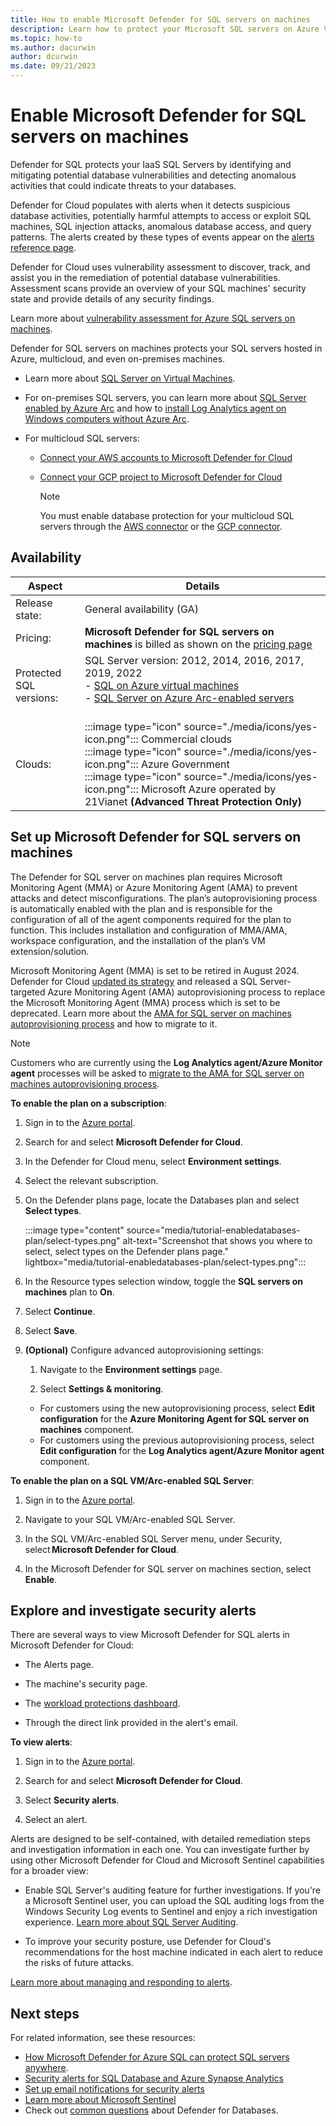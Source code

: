 ```yaml
---
title: How to enable Microsoft Defender for SQL servers on machines
description: Learn how to protect your Microsoft SQL servers on Azure VMs, on-premises, and in hybrid and multicloud environments with Microsoft Defender for Cloud.
ms.topic: how-to
ms.author: dacurwin
author: dcurwin
ms.date: 09/21/2023
---
```


# Enable Microsoft Defender for SQL servers on machines

Defender for SQL protects your IaaS SQL Servers by identifying and mitigating potential database vulnerabilities and detecting anomalous activities that could indicate threats to your databases.

Defender for Cloud populates with alerts when it detects suspicious database activities, potentially harmful attempts to access or exploit SQL machines, SQL injection attacks, anomalous database access, and query patterns. The alerts created by these types of events appear on the [alerts reference page](alerts-reference.md#alerts-for-sql-database-and-azure-synapse-analytics).

Defender for Cloud uses vulnerability assessment to discover, track, and assist you in the remediation of potential database vulnerabilities. Assessment scans provide an overview of your SQL machines' security state and provide details of any security findings.

Learn more about [vulnerability assessment for Azure SQL servers on machines](defender-for-sql-on-machines-vulnerability-assessment.md).

Defender for SQL servers on machines protects your SQL servers hosted in Azure, multicloud, and even on-premises machines.

- Learn more about [SQL Server on Virtual Machines](https://azure.microsoft.com/services/virtual-machines/sql-server/).

- For on-premises SQL servers, you can learn more about [SQL Server enabled by Azure Arc](/sql/sql-server/azure-arc/overview) and how to [install Log Analytics agent on Windows computers without Azure Arc](../azure-monitor/agents/agent-windows.md).

- For multicloud SQL servers:

  - [Connect your AWS accounts to Microsoft Defender for Cloud](quickstart-onboard-aws.md)

  - [Connect your GCP project to Microsoft Defender for Cloud](quickstart-onboard-gcp.md)

    > [!NOTE]
    > You must enable database protection for your multicloud SQL servers through the [AWS connector](quickstart-onboard-aws.md#connect-your-aws-account) or the [GCP connector](quickstart-onboard-gcp.md#configure-the-defender-for-databases-plan).

## Availability

|Aspect|Details|
|----|----|
|Release state:|General availability (GA)|
|Pricing:|**Microsoft Defender for SQL servers on machines** is billed as shown on the [pricing page](https://azure.microsoft.com/pricing/details/defender-for-cloud/)|
|Protected SQL versions:|SQL Server version: 2012, 2014, 2016, 2017, 2019, 2022 <br>- [SQL on Azure virtual machines](/azure/azure-sql/virtual-machines/windows/sql-server-on-azure-vm-iaas-what-is-overview)<br>- [SQL Server on Azure Arc-enabled servers](/sql/sql-server/azure-arc/overview)<br><br>|
|Clouds:|:::image type="icon" source="./media/icons/yes-icon.png"::: Commercial clouds<br>:::image type="icon" source="./media/icons/yes-icon.png"::: Azure Government<br>:::image type="icon" source="./media/icons/yes-icon.png"::: Microsoft Azure operated by 21Vianet **(Advanced Threat Protection Only)**|

## Set up Microsoft Defender for SQL servers on machines

The Defender for SQL server on machines plan requires Microsoft Monitoring Agent (MMA) or Azure Monitoring Agent (AMA) to prevent attacks and detect misconfigurations. The plan’s autoprovisioning process is automatically enabled with the plan and is responsible for the configuration of all of the agent components required for the plan to function. This includes installation and configuration of MMA/AMA, workspace configuration, and the installation of the plan’s VM extension/solution.

Microsoft Monitoring Agent (MMA) is set to be retired in August 2024. Defender for Cloud [updated its strategy](upcoming-changes.md#defender-for-cloud-plan-and-strategy-for-the-log-analytics-agent-deprecation) and released a SQL Server-targeted Azure Monitoring Agent (AMA) autoprovisioning process to replace the Microsoft Monitoring Agent (MMA) process which is set to be deprecated. Learn more about the [AMA for SQL server on machines autoprovisioning process](defender-for-sql-autoprovisioning.md) and how to migrate to it.

> [!NOTE]
> Customers who are currently using the **Log Analytics agent/Azure Monitor agent** processes will be asked to [migrate to the AMA for SQL server on machines autoprovisioning process](defender-for-sql-autoprovisioning.md).

**To enable the plan on a subscription**:

1. Sign in to the [Azure portal](https://portal.azure.com).

1. Search for and select **Microsoft Defender for Cloud**.

1. In the Defender for Cloud menu, select **Environment settings**.

1. Select the relevant subscription.

1. On the Defender plans page, locate the Databases plan and select **Select types**.

    :::image type="content" source="media/tutorial-enabledatabases-plan/select-types.png" alt-text="Screenshot that shows you where to select, select types on the Defender plans page." lightbox="media/tutorial-enabledatabases-plan/select-types.png":::

1. In the Resource types selection window, toggle the **SQL servers on machines** plan to **On**.

1. Select **Continue**.

1. Select **Save**.

1. **(Optional)** Configure advanced autoprovisioning settings:
    1. Navigate to the **Environment settings** page.

    1. Select **Settings & monitoring**.
      - For customers using the new autoprovisioning process, select **Edit configuration** for the **Azure Monitoring Agent for SQL server on machines** component.
      - For customers using the previous autoprovisioning process, select **Edit configuration** for the **Log Analytics agent/Azure Monitor agent** component.

**To enable the plan on a SQL VM/Arc-enabled SQL Server**:

1. Sign in to the [Azure portal](https://portal.azure.com).

1. Navigate to your SQL VM/Arc-enabled SQL Server.

1. In the SQL VM/Arc-enabled SQL Server menu, under Security, select **Microsoft Defender for Cloud**.

1. In the Microsoft Defender for SQL server on machines section, select **Enable**.

## Explore and investigate security alerts

There are several ways to view Microsoft Defender for SQL alerts in Microsoft Defender for Cloud:

- The Alerts page.

- The machine's security page.

- The [workload protections dashboard](workload-protections-dashboard.md).

- Through the direct link provided in the alert's email.

**To view alerts**:

1. Sign in to the [Azure portal](https://portal.azure.com).

1. Search for and select **Microsoft Defender for Cloud**.

1. Select **Security alerts**.

1. Select an alert.

Alerts are designed to be self-contained, with detailed remediation steps and investigation information in each one. You can investigate further by using other Microsoft Defender for Cloud and Microsoft Sentinel capabilities for a broader view:

- Enable SQL Server's auditing feature for further investigations. If you're a Microsoft Sentinel user, you can upload the SQL auditing logs from the Windows Security Log events to Sentinel and enjoy a rich investigation experience. [Learn more about SQL Server Auditing](/sql/relational-databases/security/auditing/create-a-server-audit-and-server-audit-specification?preserve-view=true&view=sql-server-ver15).

- To improve your security posture, use Defender for Cloud's recommendations for the host machine indicated in each alert to reduce the risks of future attacks.
  
[Learn more about managing and responding to alerts](managing-and-responding-alerts.yml).

## Next steps

For related information, see these resources:

- [How Microsoft Defender for Azure SQL can protect SQL servers anywhere](https://www.youtube.com/watch?v=V7RdB6RSVpc).
- [Security alerts for SQL Database and Azure Synapse Analytics](alerts-reference.md#alerts-for-sql-database-and-azure-synapse-analytics)
- [Set up email notifications for security alerts](configure-email-notifications.md)
- [Learn more about Microsoft Sentinel](../sentinel/index.yml)
- Check out [common questions](faq-defender-for-databases.yml) about Defender for Databases.
